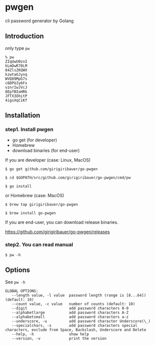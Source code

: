# pwgen

cli password generator by Golang



## Introduction

only type `pw`

	% pw
	ZIqUwU0znI
	kLmDwR70LM
	84ZlsZKQWX
	kzwtaGJynq
	WVQ89MpG7s
	c6DPUJy6Fx
	vznrIwJVcJ
	8EpfBIoHRk
	JFTX3OhitP
	4igsXqCiKf



## Installation

### step1. Install pwgen

* go get (for developer)
* Homebrew
* download binaries (for end-user)

If you are developer (case: Linux, MacOS)

	$ go get github.com/girigiribauer/go-pwgen

	$ cd $GOPATH/src/github.com/girigiribauer/go-pwgen/cmd/pw

	$ go install

or Homebrew (case: MacOS)

	$ brew tap girigiribauer/go-pwgen

	$ brew install go-pwgen

If you are end-user, you can download release binaries.

<https://github.com/girigiribauer/go-pwgen/releases>

### step2. You can read manual

	$ pw -h



## Options

See `pw -h`

    GLOBAL OPTIONS:
       --length value, -l value  password length (range is [8...64]) (default: 10)
       --count value, -c value   number of counts (default: 10)
       --digit                   add password characters 0-9
       --alphabetlarge           add password characters A-Z
       --alphabetsmall           add password characters a-z
       --underscore, -u          add password character Underscore(\_)
       --specialchars, -s        add password characters special characters, exclude from Space, Backslash, Underscore and Delete
       --help, -h                show help
       --version, -v             print the version

